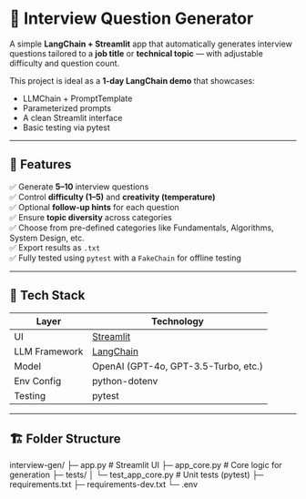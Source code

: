 # 🧠 Interview Question Generator

A simple **LangChain + Streamlit** app that automatically generates interview questions tailored to a **job title** or **technical topic** — with adjustable difficulty and question count.

This project is ideal as a **1-day LangChain demo** that showcases:
- LLMChain + PromptTemplate
- Parameterized prompts
- A clean Streamlit interface
- Basic testing via pytest

---

## 🚀 Features

✅ Generate **5–10** interview questions  
✅ Control **difficulty (1–5)** and **creativity (temperature)**  
✅ Optional **follow-up hints** for each question  
✅ Ensure **topic diversity** across categories  
✅ Choose from pre-defined categories like Fundamentals, Algorithms, System Design, etc.  
✅ Export results as `.txt`  
✅ Fully tested using `pytest` with a `FakeChain` for offline testing  

---

## 🧩 Tech Stack

| Layer | Technology |
|-------|-------------|
| UI | [Streamlit](https://streamlit.io/) |
| LLM Framework | [LangChain](https://python.langchain.com) |
| Model | OpenAI (GPT-4o, GPT-3.5-Turbo, etc.) |
| Env Config | python-dotenv |
| Testing | pytest |

---

## 🏗️ Folder Structure

interview-gen/
├─ app.py # Streamlit UI
├─ app_core.py # Core logic for generation
├─ tests/
│ └─ test_app_core.py # Unit tests (pytest)
├─ requirements.txt
├─ requirements-dev.txt
└─ .env